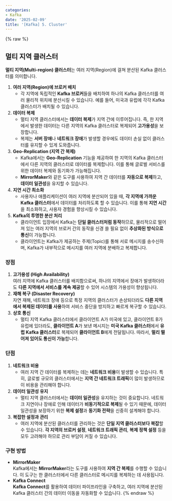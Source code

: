 ```yaml
---
categories:
- Kafka
date: '2025-02-09'
title: '[Kafka] 5. Cluster'
---
```


{% raw %}
## 멀티 지역 클러스터
**멀티 지역(Multi-region) 클러스터**는 여러 지역(Region)에 걸쳐 분산된 Kafka 클러스터를 의미합니다.

1. **여러 지역(Region)에 브로커 배치**
    - 각 지역에 독립적인 **Kafka 브로커**들을 배치하여 하나의 Kafka 클러스터를 여러 물리적 위치에 분산시킬 수 있습니다. 예를 들어, 미국과 유럽에 각각 Kafka 클러스터가 배치될 수 있습니다.
2. **데이터 복제**
    - 멀티 지역 클러스터에서는 **데이터 복제**가 지역 간에 이루어집니다. 즉, 한 지역에서 발생한 데이터는 다른 지역의 Kafka 클러스터로 복제되어 **고가용성**을 보장합니다.
    - 복제는 **서버 장애**나 **네트워크 장애**가 발생할 경우에도 데이터 손실 없이 클러스터를 유지할 수 있게 도와줍니다.
3. **Geo-Replication (지역 간 복제)**
    - Kafka에서는 **Geo-Replication** 기능을 제공하여 한 지역의 Kafka 클러스터에서 다른 지역의 클러스터로 데이터를 복제합니다. 이를 통해 글로벌 서비스를 위한 데이터 복제와 동기화가 가능해집니다.
    - **MirrorMaker**와 같은 도구를 사용하여 지역 간 데이터를 **자동으로 복제**하고, **데이터 일관성**을 유지할 수 있습니다.
4. **지연 시간 최소화**
    - 사용자나 애플리케이션이 여러 지역에 분산되어 있을 때, **각 지역에 가까운 Kafka 클러스터**에서 데이터를 처리하도록 할 수 있습니다. 이를 통해 **지연 시간**을 최소화하고, 사용자 경험을 향상시킬 수 있습니다.
5. **Kafka의 투명한 분산 처리**  
    - 클라이언트 입장에서 Kafka는 **단일 클러스터처럼 동작**하므로, 물리적으로 떨어져 있는 여러 지역의 브로커 간의 동작을 신경 쓸 필요 없이 **추상화된 방식으로 통신**이 가능합니다.
    - 클라이언트는 Kafka가 제공하는 주제(Topic)를 통해 서로 메시지를 송수신하며, Kafka가 내부적으로 메시지를 여러 지역에 분배하고 복제합니다. 

### 장점
1. **고가용성 (High Availability)**  
    여러 지역에 Kafka 클러스터를 배치함으로써, 하나의 지역에서 장애가 발생하더라도 **다른 지역에서 서비스를 계속 제공**할 수 있어 시스템의 가용성이 향상됩니다.
2. **재해 복구 (Disaster Recovery)**  
    자연 재해, 네트워크 장애 등으로 특정 지역의 클러스터가 손상되더라도 **다른 지역에서 복제된 데이터를 사용**하여 서비스 중단을 방지하고 빠르게 복구할 수 있습니다.
3. **상호 통신**  
    - 멀티 지역 Kafka 클러스터에서 클라이언트 A가 미국에 있고, 클라이언트 B가 유럽에 있더라도, **클라이언트 A**가 보낸 메시지는 **미국 Kafka 클러스터**에서 **유럽 Kafka 클러스터**로 복제되어 **클라이언트 B**에게 전달됩니다. 따라서, **멀리 떨어져 있어도 통신이 가능**합니다.

### 단점
1. **네트워크 비용**
    - 여러 지역 간 데이터를 복제하는 데는 **네트워크 비용**이 발생할 수 있습니다. 특히, 글로벌 규모의 클러스터에서는 **지역 간 네트워크 트래픽**이 많이 발생하므로 이 비용을 관리해야 합니다.
2. **데이터 일관성 유지**
    - 멀티 지역 클러스터에서는 **데이터 일관성**을 유지하는 것이 중요합니다. 네트워크 지연이나 장애로 인해 데이터가 **비동기적으로 복제**될 수 있기 때문에, 데이터 일관성을 보장하기 위한 **복제 설정**과 **동기화 전략**을 신중히 설계해야 합니다.
3. **복잡한 설정과 관리**
    - 여러 지역에 분산된 클러스터를 관리하는 것은 **단일 지역 클러스터보다 복잡**할 수 있습니다. **각 지역의 브로커 설정**, **네트워크 트래픽 관리**, **복제 정책 설정** 등을 모두 고려해야 하므로 관리 부담이 커질 수 있습니다.

### 구현 방법
- **MirrorMaker**  
    Kafka에서는 **MirrorMaker**라는 도구를 사용하여 **지역 간 복제**를 수행할 수 있습니다. 이 도구는 한 클러스터에서 다른 클러스터로 메시지를 복제하는 데 사용됩니다.
- **Kafka Connect**  
    **Kafka Connect**를 활용하여 데이터 파이프라인을 구축하고, 여러 지역에 분산된 Kafka 클러스터 간의 데이터 이동을 자동화할 수 있습니다.
{% endraw %}